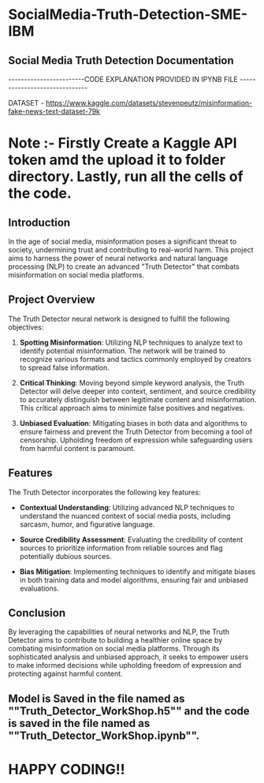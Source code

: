 # SocialMedia-Truth-Detection-SME-IBM

## Social Media Truth Detection Documentation

------------------------CODE EXPLANATION PROVIDED IN IPYNB FILE ------------------------------

DATASET - https://www.kaggle.com/datasets/stevenpeutz/misinformation-fake-news-text-dataset-79k

# Note :- Firstly Create a Kaggle API token amd the upload it to folder directory. Lastly, run all the cells of the code.

## Introduction

In the age of social media, misinformation poses a significant threat to society, undermining trust and contributing to real-world harm. This project aims to harness the power of neural networks and natural language processing (NLP) to create an advanced "Truth Detector" that combats misinformation on social media platforms.

## Project Overview

The Truth Detector neural network is designed to fulfill the following objectives:

1. **Spotting Misinformation**: Utilizing NLP techniques to analyze text to identify potential misinformation. The network will be trained to recognize various formats and tactics commonly employed by creators to spread false information.

2. **Critical Thinking**: Moving beyond simple keyword analysis, the Truth Detector will delve deeper into context, sentiment, and source credibility to accurately distinguish between legitimate content and misinformation. This critical approach aims to minimize false positives and negatives.

3. **Unbiased Evaluation**: Mitigating biases in both data and algorithms to ensure fairness and prevent the Truth Detector from becoming a tool of censorship. Upholding freedom of expression while safeguarding users from harmful content is paramount.

## Features

The Truth Detector incorporates the following key features:

- **Contextual Understanding**: Utilizing advanced NLP techniques to understand the nuanced context of social media posts, including sarcasm, humor, and figurative language.

- **Source Credibility Assessment**: Evaluating the credibility of content sources to prioritize information from reliable sources and flag potentially dubious sources.

- **Bias Mitigation**: Implementing techniques to identify and mitigate biases in both training data and model algorithms, ensuring fair and unbiased evaluations.

## Conclusion

By leveraging the capabilities of neural networks and NLP, the Truth Detector aims to contribute to building a healthier online space by combating misinformation on social media platforms. Through its sophisticated analysis and unbiased approach, it seeks to empower users to make informed decisions while upholding freedom of expression and protecting against harmful content.

## Model is Saved in the file named as ""Truth_Detector_WorkShop.h5"" and the code is saved in the file named as ""Truth_Detector_WorkShop.ipynb"".

# HAPPY CODING!!
